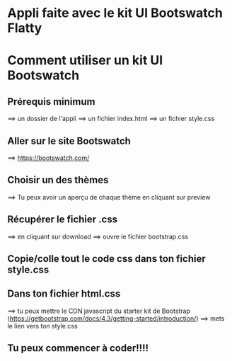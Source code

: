# Appli faite avec le kit UI Bootswatch Flatty

# Comment utiliser un kit UI Bootswatch

## Prérequis minimum

==> un dossier de l'appli
==> un fichier index.html 
==> un fichier style.css

## Aller sur le site Bootswatch

==> https://bootswatch.com/

## Choisir un des thèmes

==> Tu peux avoir un aperçu de chaque thème en cliquant sur preview 

## Récupérer le fichier .css

==> en cliquant sur download
==> ouvre le fichier bootstrap.css

## Copie/colle tout le code css dans ton fichier style.css 

## Dans ton fichier html.css

==> tu peux mettre le CDN javascript du starter kit de Bootstrap (https://getbootstrap.com/docs/4.3/getting-started/introduction/)
==> mets le lien vers ton style.css

## Tu peux commencer à coder!!!!
